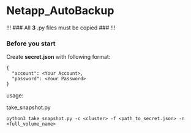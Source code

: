 # Netapp_AutoBackup

!!! ### All **3** .py files must be copied ### !!!


### Before you start ###
Create **secret.json** with following format:
```
{
  "account": <Your Account>,
  "password": <Your Password>
}
```


usage:

take_snapshot.py
```
python3 take_snapshot.py -c <cluster> -f <path_to_secret.json> -n <full_volume_name>
```
